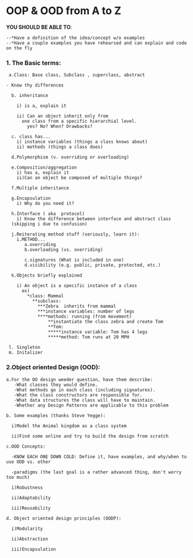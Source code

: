 # OOP & OOD from A to Z 

  **YOU SHOULD BE ABLE TO**:
    
    --*Have a definition of the idea/concept w/o examples
    --*Have a couple examples you have rehearsed and can explain and code on the fly 
  
  ### 1. **The Basic terms:**
  
     a.Class: Base class, Subclass , superclass, abstract
     
    - Know thy differences
      
      b. inheritance
      
        i) is a, explain it
        
        ii) Can an object inherit only from 
          one class from a specific hierarchial level. 
            yes? No? When? Drawbacks? 
      
      c. class has...
        i) instance variables (things a class knows about)
        ii) methods (things a class does)
      
      d.Polymorphism (v. overriding or overloading)
      
      e.Composition/aggregation
        i) has a, explain it
        ii)Can an object be composed of multiple things?
      
      f.Multiple inheritance
      
      g.Encapsulation
        i) Why do you need it?
      
      h.Interface ( aka  protocol)
        i) Know the difference between interface and abstract class
      (skipping i due to confusion)
      
      j.Reiterating method stuff (seriously, learn it):
        i.METHOD...
           a.overriding
           b.overloading (vs. overriding)
          
           c.signatures (What is included in one)
           d.visibility (e.g. public, private, protected, etc.)
      
      k.Objects briefly explained
      
        i) An object is a specific instance of a class
          ex) 
            *class: Mammal
              **subclass: 
                ***Zebra  inherits from mammal
                ***instance variables: number of legs 
                ****methods: running (from movement)
                    **instantiate the class zebra and create Tom
                    **Tom: 
                    *****instance variable: Tom has 4 legs
                    *****method: Tom runs at 20 MPH
     
     l. Singleton
     m. Initalizer

  ### 2.Object oriented Design (OOD):
    
    a.For the OO design weeder question, have them describe:
       -What classes they would define.
       -What methods go in each class (including signatures).
       -What the class constructors are responsible for.
       -What data structures the class will have to maintain.
       -Whether any Design Patterns are applicable to this problem
    
    b. Some examples (thanks Steve Yegge):
    
      i)Model the Animal kingdom as a class system
      
      ii)Find some online and try to build the design from scratch
    
    c.OOD Concepts:
    
      -KNOW EACH ONE DOWN COLD: Define it, have examples, and why/when to use OOD vs. other 
      
      -paradigms (the last goal is a rather advanced thing, don't worry too much)
      
      i)Robustness
      
      ii)Adaptability
      
      iii)Reusability
    
    d. Object oriented design principles (OODP):
    
      i)Modularity
      
      ii)Abstraction
      
      iii)Encapsulation 

